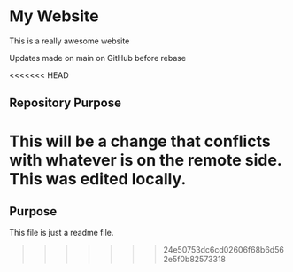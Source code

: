 # My Website

This is a really awesome website

Updates made on main on GitHub before rebase

<<<<<<< HEAD
## Repository Purpose

This will be a change that conflicts with whatever is on the remote side. 
This was edited locally.
=======
## Purpose

This file is just a readme file.
>>>>>>> 24e50753dc6cd02606f68b6d562e5f0b82573318
